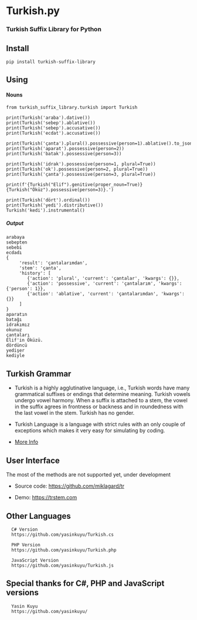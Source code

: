Turkish.py
==========

### Turkish Suffix Library for Python

## Install 
    pip install turkish-suffix-library

## Using

#### Nouns
    from turkish_suffix_library.turkish import Turkish

    print(Turkish('araba').dative())
    print(Turkish('sebep').ablative())
    print(Turkish('sebep').accusative())
    print(Turkish('ecdat').accusative())
   
    print(Turkish('çanta').plural().possessive(person=1).ablative().to_json())
    print(Turkish('aparat').possessive(person=2))
    print(Turkish('batak').possessive(person=3))
   
    print(Turkish('idrak').possessive(person=1, plural=True))
    print(Turkish('ok').possessive(person=2, plural=True))
    print(Turkish('çanta').possessive(person=3, plural=True))
   
    print(f'{Turkish("Elif").genitive(proper_noun=True)} {Turkish("Öküz").possessive(person=3)}.')
   
    print(Turkish('dört').ordinal())
    print(Turkish('yedi').distributive())
    Turkish('kedi').instrumental()

        
##### Output
    arabaya
    sebepten
    sebebi
    ecdadı
    {
         'result': 'çantalarımdan', 
         'stem': 'çanta', 
         'history': [
            {'action': 'plural', 'current': 'çantalar', 'kwargs': {}}, 
            {'action': 'possessive', 'current': 'çantalarım', 'kwargs': {'person': 1}}, 
            {'action': 'ablative', 'current': 'çantalarımdan', 'kwargs': {}}
         ]
    }
    aparatın
    batağı
    idrakımız
    okunuz
    çantaları
    Elif'in Öküzü.
    dördüncü
    yedişer
    kediyle


## Turkish Grammar
 * Turkish is a highly agglutinative language, i.e., Turkish words have many 
   grammatical suffixes or endings that determine meaning. Turkish vowels 
   undergo vowel harmony. When a suffix is attached to a stem, the vowel in 
   the suffix agrees in frontness or backness and in roundedness with the last 
   vowel in the stem. Turkish has no gender.

 * Turkish Language is a language with strict rules with an only couple of 
   exceptions which makes it very easy for simulating by coding.

 * [More Info](http://en.wikipedia.org/wiki/Turkish_grammar)

## User Interface

The most of the methods are not supported yet, under development

* Source code: https://github.com/miklagard/tr

* Demo: https://trstem.com

## Other Languages 
      C# Version
      https://github.com/yasinkuyu/Turkish.cs
      
      PHP Version
      https://github.com/yasinkuyu/Turkish.php
      
      JavaScript Version
      https://github.com/yasinkuyu/Turkish.js


## Special thanks for C#, PHP and JavaScript versions
      Yasin Kuyu
      https://github.com/yasinkuyu/